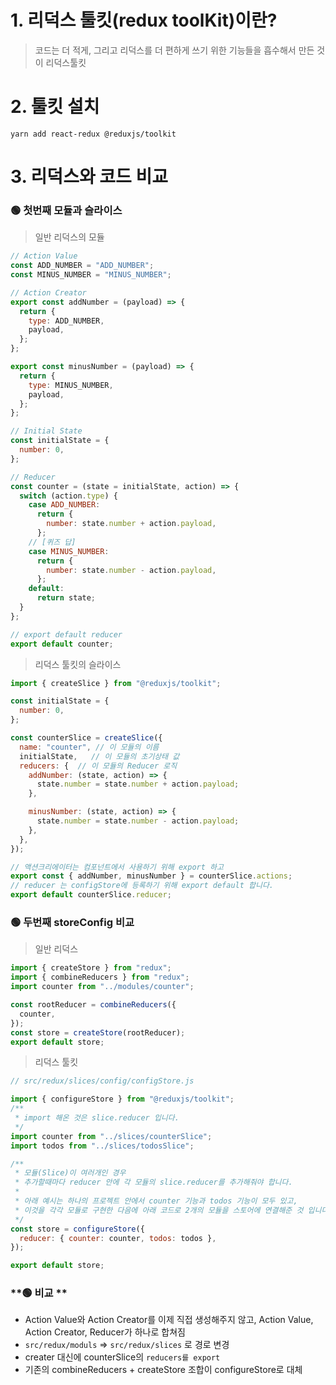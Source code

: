 # 1. 리덕스 툴킷(redux toolKit)이란?
> 코드는 더 적게, 그리고 리덕스를 더 편하게 쓰기 위한 기능들을 흡수해서 만든 것이 리덕스툴킷


# 2. 툴킷 설치
```
yarn add react-redux @reduxjs/toolkit
```


# 3. 리덕스와 코드 비교  
### **🟢 첫번째 모듈과 슬라이스**    
> 일반 리덕스의 모듈
```js
// Action Value
const ADD_NUMBER = "ADD_NUMBER";
const MINUS_NUMBER = "MINUS_NUMBER";

// Action Creator
export const addNumber = (payload) => {
  return {
    type: ADD_NUMBER,
    payload,
  };
};

export const minusNumber = (payload) => {
  return {
    type: MINUS_NUMBER,
    payload,
  };
};

// Initial State
const initialState = {
  number: 0,
};

// Reducer
const counter = (state = initialState, action) => {
  switch (action.type) {
    case ADD_NUMBER:
      return {
        number: state.number + action.payload,
      };
    // [퀴즈 답]
    case MINUS_NUMBER:
      return {
        number: state.number - action.payload,
      };
    default:
      return state;
  }
};

// export default reducer
export default counter;
```
> 리덕스 툴킷의 슬라이스
```js
import { createSlice } from "@reduxjs/toolkit";

const initialState = {
  number: 0,
};

const counterSlice = createSlice({
  name: "counter", // 이 모듈의 이름
  initialState,   // 이 모듈의 초기상태 값 
  reducers: {  // 이 모듈의 Reducer 로직
    addNumber: (state, action) => {
      state.number = state.number + action.payload;
    },

    minusNumber: (state, action) => {
      state.number = state.number - action.payload;
    },
  },
});

// 액션크리에이터는 컴포넌트에서 사용하기 위해 export 하고
export const { addNumber, minusNumber } = counterSlice.actions;
// reducer 는 configStore에 등록하기 위해 export default 합니다.
export default counterSlice.reducer;
```


### **🟢 두번째 storeConfig 비교**   
> 일반 리덕스

```js
import { createStore } from "redux";
import { combineReducers } from "redux";
import counter from "../modules/counter";

const rootReducer = combineReducers({
  counter,
});
const store = createStore(rootReducer);
export default store;
```  

> 리덕스 툴킷
```js
// src/redux/slices/config/configStore.js

import { configureStore } from "@reduxjs/toolkit";
/**
 * import 해온 것은 slice.reducer 입니다.
 */
import counter from "../slices/counterSlice";
import todos from "../slices/todosSlice";

/**
 * 모듈(Slice)이 여러개인 경우
 * 추가할때마다 reducer 안에 각 모듈의 slice.reducer를 추가해줘야 합니다.
 *
 * 아래 예시는 하나의 프로젝트 안에서 counter 기능과 todos 기능이 모두 있고,
 * 이것을 각각 모듈로 구현한 다음에 아래 코드로 2개의 모듈을 스토어에 연결해준 것 입니다.
 */
const store = configureStore({
  reducer: { counter: counter, todos: todos },
});

export default store;
```





### **🟢 비교 ** 
- Action Value와 Action Creator를 이제 직접 생성해주지 않고, Action Value, Action Creator, Reducer가 하나로 합쳐짐
- `src/redux/moduls` => `src/redux/slices` 로 경로 변경
- creater 대신에 counterSlice의 `reducers를 export`
- 기존의 combineReducers + createStore 조합이 configureStore로 대체




